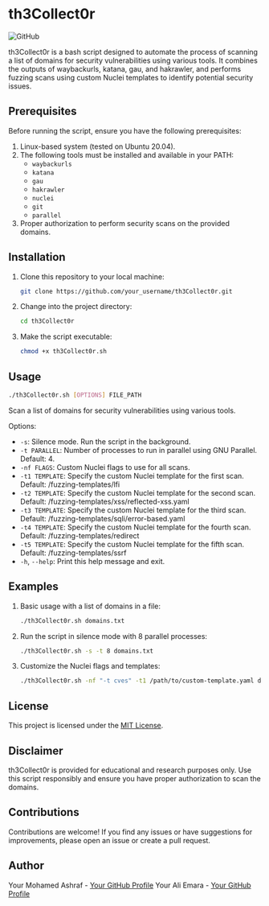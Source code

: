 # th3Collect0r

![GitHub](https://img.shields.io/github/license/hithmast/script_collect)

th3Collect0r is a bash script designed to automate the process of scanning a list of domains for security vulnerabilities using various tools. It combines the outputs of waybackurls, katana, gau, and hakrawler, and performs fuzzing scans using custom Nuclei templates to identify potential security issues.

## Prerequisites

Before running the script, ensure you have the following prerequisites:

1. Linux-based system (tested on Ubuntu 20.04).
2. The following tools must be installed and available in your PATH:
   - `waybackurls`
   - `katana`
   - `gau`
   - `hakrawler`
   - `nuclei`
   - `git`
   - `parallel`
3. Proper authorization to perform security scans on the provided domains.

## Installation

1. Clone this repository to your local machine:

   ```bash
   git clone https://github.com/your_username/th3Collect0r.git
   ```

2. Change into the project directory:

   ```bash
   cd th3Collect0r
   ```

3. Make the script executable:

   ```bash
   chmod +x th3Collect0r.sh
   ```

## Usage

```bash
./th3Collect0r.sh [OPTIONS] FILE_PATH
```

Scan a list of domains for security vulnerabilities using various tools.

Options:

- `-s`: Silence mode. Run the script in the background.
- `-t PARALLEL`: Number of processes to run in parallel using GNU Parallel. Default: 4.
- `-nf FLAGS`: Custom Nuclei flags to use for all scans.
- `-t1 TEMPLATE`: Specify the custom Nuclei template for the first scan. Default: /fuzzing-templates/lfi
- `-t2 TEMPLATE`: Specify the custom Nuclei template for the second scan. Default: /fuzzing-templates/xss/reflected-xss.yaml
- `-t3 TEMPLATE`: Specify the custom Nuclei template for the third scan. Default: /fuzzing-templates/sqli/error-based.yaml
- `-t4 TEMPLATE`: Specify the custom Nuclei template for the fourth scan. Default: /fuzzing-templates/redirect
- `-t5 TEMPLATE`: Specify the custom Nuclei template for the fifth scan. Default: /fuzzing-templates/ssrf
- `-h`, `--help`: Print this help message and exit.

## Examples

1. Basic usage with a list of domains in a file:

   ```bash
   ./th3Collect0r.sh domains.txt
   ```

2. Run the script in silence mode with 8 parallel processes:

   ```bash
   ./th3Collect0r.sh -s -t 8 domains.txt
   ```

3. Customize the Nuclei flags and templates:

   ```bash
   ./th3Collect0r.sh -nf "-t cves" -t1 /path/to/custom-template.yaml domains.txt
   ```

## License

This project is licensed under the [MIT License](LICENSE).

## Disclaimer

th3Collect0r is provided for educational and research purposes only. Use this script responsibly and ensure you have proper authorization to scan the domains.

## Contributions

Contributions are welcome! If you find any issues or have suggestions for improvements, please open an issue or create a pull request.

## Author

Your Mohamed Ashraf - [Your GitHub Profile](https://github.com/ElcapitanoO7x)
Your Ali Emara - [Your GitHub Profile](https://github.com/hithmast)
